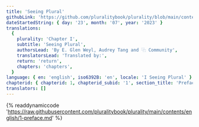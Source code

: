 ```yaml
---
title: 'Seeing Plural'
githubLink: 'https://github.com/pluralitybook/plurality/blob/main/contents/english/1-preface.md'
dateStartedString: { day: '23', month: '07', year: '2023' }
translations:
  {
    plurality: 'Chapter I',
    subtitle: 'Seeing Plural',
    authorsLead: 'By E. Glen Weyl, Audrey Tang and ⿻ Community',
    translatorsLead: 'Translated by:',
    return: 'return',
    chapters: 'chapters',
  }
language: { en: 'english', iso6392B: 'en', locale: 'I Seeing Plural' }
chapterid: { chapterid: 1, chapterid_subid: '1', section_title: 'Preface' }
translators: []
---
```

{% readdynamiccode 'https://raw.githubusercontent.com/pluralitybook/plurality/main/contents/english/1-preface.md' %}